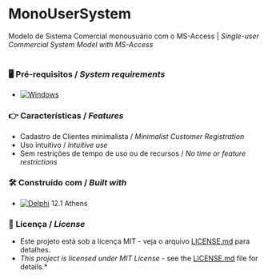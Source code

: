 # MonoUserSystem


Modelo de Sistema Comercial monousuário com o MS-Access | *Single-user Commercial System Model with MS-Access*
<br/>
<br/>
### 🖥️ Pré-requisitos / *System requirements*
*  [![Windows](https://img.shields.io/badge/Windows-0078D6?style=for-the-badge&logo=windows&logoColor=white)](https://www.microsoft.com/windows/)


### 👉 Características / *Features*
* Cadastro de Clientes minimalista / *Minimalist Customer Registration*
* Uso intuitivo / *Intuitive use*
* Sem restrições de tempo de uso ou de recursos / *No time or feature restrictions*


### 🛠️ Construído com / *Built with*
* [![Delphi](https://img.shields.io/badge/-Delphi-E62431?logo=delphi&logoColor=white&style=plastic)](https://www.embarcadero.com/products/delphi) 12.1 Athens


### 📄 Licença / *License*
* Este projeto está sob a licença MIT - veja o arquivo [LICENSE.md](https://github.com/laertemjr/MonoUserSystem/blob/main/LICENSE.md) para detalhes.
* *This project is licensed under MIT License* - see the [LICENSE.md](https://github.com/laertemjr/MonoUserSystem/blob/main/LICENSE.md) file for details.*
